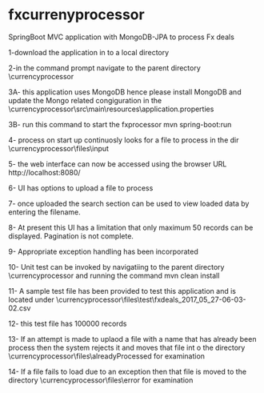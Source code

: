 # fxcurrenyprocessor
SpringBoot MVC application with MongoDB-JPA to process Fx deals

1-download the application in to a local directory

2-in the command prompt navigate to the parent directory  \currencyprocessor

3A- this application uses MongoDB hence please install MongoDB and update the Mongo related congiguration in the 
     \currencyprocessor\src\main\resources\application.properties
     
3B- run this command to start the fxprocessor       mvn spring-boot:run         

4- process on start up continuosly looks for a file to process in the dir \currencyprocessor\files\input

5- the web interface can now be accessed using the browser URL http://localhost:8080/

6- UI has options to upload a file to process

7- once uploaded the search section can be used to view loaded data by entering the filename.

8- At present this UI has a limitation that only maximum 50 records can be displayed. Pagination is not complete.

9- Appropriate exception handling has been incorporated

10- Unit test can be invoked by navigatiing to the parent directory  \currencyprocessor and running the command  mvn clean install

11- A sample test file has been provided to test this application and is located under  \currencyprocessor\files\test\fxdeals_2017_05_27-06-03-02.csv

12- this test file has 100000 records

13- If an attempt is made to uplaod a file with a name that has already been process then the system rejects it and moves that file int o the directory  \currencyprocessor\files\alreadyProcessed     for examination

14- If a file fails to load due to an exception then that file is moved to the directory \currencyprocessor\files\error  for examination



